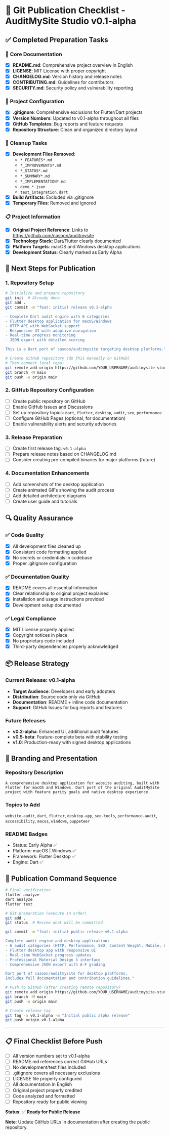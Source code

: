 # 🚀 Git Publication Checklist - AuditMySite Studio v0.1-alpha

## ✅ Completed Preparation Tasks

### 📄 **Core Documentation**
- [x] **README.md**: Comprehensive project overview in English
- [x] **LICENSE**: MIT License with proper copyright
- [x] **CHANGELOG.md**: Version history and release notes
- [x] **CONTRIBUTING.md**: Guidelines for contributors
- [x] **SECURITY.md**: Security policy and vulnerability reporting

### 🔧 **Project Configuration**
- [x] **.gitignore**: Comprehensive exclusions for Flutter/Dart projects
- [x] **Version Numbers**: Updated to v0.1-alpha throughout all files
- [x] **GitHub Templates**: Bug reports and feature requests
- [x] **Repository Structure**: Clean and organized directory layout

### 🧹 **Cleanup Tasks**
- [x] **Development Files Removed**:
  - `*_FEATURES*.md`
  - `*_IMPROVEMENTS*.md` 
  - `*_STATUS*.md`
  - `*_SUMMARY*.md`
  - `*_IMPLEMENTATION*.md`
  - `demo_*.json`
  - `test_integration.dart`
- [x] **Build Artifacts**: Excluded via .gitignore
- [x] **Temporary Files**: Removed and ignored

### 📋 **Project Information**
- [x] **Original Project Reference**: Links to https://github.com/casoon/auditmysite
- [x] **Technology Stack**: Dart/Flutter clearly documented
- [x] **Platform Targets**: macOS and Windows desktop applications
- [x] **Development Status**: Clearly marked as Early Alpha

## 🎯 **Next Steps for Publication**

### 1. **Repository Setup**
```bash
# Initialize and prepare repository
git init  # Already done
git add .
git commit -m "feat: initial release v0.1-alpha

- Complete Dart audit engine with 6 categories
- Flutter desktop application for macOS/Windows  
- HTTP API with WebSocket support
- Responsive UI with adaptive navigation
- Real-time progress monitoring
- JSON export with detailed scoring

This is a Dart port of casoon/auditmysite targeting desktop platforms."

# Create GitHub repository (do this manually on GitHub)
# Then connect local repo:
git remote add origin https://github.com/YOUR_USERNAME/auditmysite-studio.git
git branch -M main
git push -u origin main
```

### 2. **GitHub Repository Configuration**
- [ ] Create public repository on GitHub
- [ ] Enable GitHub Issues and Discussions
- [ ] Set up repository topics: `dart`, `flutter`, `desktop`, `audit`, `seo`, `performance`
- [ ] Configure GitHub Pages (optional, for documentation)
- [ ] Enable vulnerability alerts and security advisories

### 3. **Release Preparation**
- [ ] Create first release tag: `v0.1-alpha`
- [ ] Prepare release notes based on CHANGELOG.md
- [ ] Consider creating pre-compiled binaries for major platforms (future)

### 4. **Documentation Enhancements**
- [ ] Add screenshots of the desktop application
- [ ] Create animated GIFs showing the audit process
- [ ] Add detailed architecture diagrams
- [ ] Create user guide and tutorials

## 🔍 **Quality Assurance**

### ✅ **Code Quality**
- [x] All development files cleaned up
- [x] Consistent code formatting applied
- [x] No secrets or credentials in codebase
- [x] Proper .gitignore configuration

### ✅ **Documentation Quality**  
- [x] README covers all essential information
- [x] Clear relationship to original project explained
- [x] Installation and usage instructions provided
- [x] Development setup documented

### ✅ **Legal Compliance**
- [x] MIT License properly applied
- [x] Copyright notices in place
- [x] No proprietary code included
- [x] Third-party dependencies properly acknowledged

## 📦 **Release Strategy**

### **Current Release: v0.1-alpha**
- **Target Audience**: Developers and early adopters
- **Distribution**: Source code only via GitHub
- **Documentation**: README + inline code documentation
- **Support**: GitHub Issues for bug reports and features

### **Future Releases**
- **v0.2-alpha**: Enhanced UI, additional audit features
- **v0.5-beta**: Feature-complete beta with stability testing
- **v1.0**: Production-ready with signed desktop applications

## 🎨 **Branding and Presentation**

### **Repository Description**
```
A comprehensive desktop application for website auditing, built with Flutter for macOS and Windows. Dart port of the original AuditMySite project with feature parity goals and native desktop experience.
```

### **Topics to Add**
`website-audit`, `dart`, `flutter`, `desktop-app`, `seo-tools`, `performance-audit`, `accessibility`, `macos`, `windows`, `puppeteer`

### **README Badges**
- Status: Early Alpha ✅
- Platform: macOS | Windows ✅  
- Framework: Flutter Desktop ✅
- Engine: Dart ✅

## 🚀 **Publication Command Sequence**

```bash
# Final verification
flutter analyze
dart analyze
flutter test

# Git preparation (execute in order)
git add .
git status  # Review what will be committed

git commit -m "feat: initial public release v0.1-alpha

Complete audit engine and desktop application:
- 6 audit categories (HTTP, Performance, SEO, Content Weight, Mobile, A11y)
- Flutter desktop app with responsive UI
- Real-time WebSocket progress updates
- Professional Material Design 3 interface
- Comprehensive JSON export with A-F grading

Dart port of casoon/auditmysite for desktop platforms.
Includes full documentation and contribution guidelines."

# Push to GitHub (after creating remote repository)
git remote add origin https://github.com/YOUR_USERNAME/auditmysite-studio.git
git branch -M main
git push -u origin main

# Create release tag
git tag -a v0.1-alpha -m "Initial public alpha release"
git push origin v0.1-alpha
```

---

## 📋 **Final Checklist Before Push**

- [ ] All version numbers set to v0.1-alpha
- [ ] README.md references correct GitHub URLs  
- [ ] No development/test files included
- [ ] .gitignore covers all necessary exclusions
- [ ] LICENSE file properly configured
- [ ] All documentation in English
- [ ] Original project properly credited
- [ ] Code analyzed and formatted
- [ ] Repository ready for public viewing

**Status**: ✅ **Ready for Public Release**

**Note**: Update GitHub URLs in documentation after creating the public repository.
